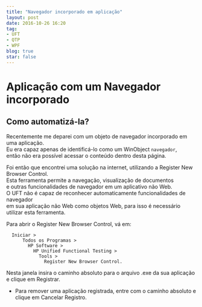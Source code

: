```yaml
---
title: "Navegador incorporado em aplicação"
layout: post
date: 2016-10-26 16:20
tag:
- UFT
- QTP
- WPF
blog: true
star: false
---
```


Aplicação com um Navegador incorporado
======================================
Como automatizá-la?
--------------------

Recentemente me deparei com um objeto de navegador incorporado em uma aplicação.  
Eu era capaz apenas de identificá-lo como um WinObject `navegador`,  
então não era possível acessar o conteúdo dentro desta página.

Foi então que encontrei uma solução na internet, utilizando a Register New Browser Control.  
Esta ferramenta permite a navegação, visualização de documentos  
e outras funcionalidades de navegador em um aplicativo não Web.  
O UFT não é capaz de reconhecer automaticamente funcionalidades de navegador  
em sua aplicação não Web como objetos Web, para isso é necessário utilizar esta ferramenta.  
  
  
Para abrir o Register New Browser Control, vá em: 
```
  Iniciar > 
      Todos os Programas > 
        HP Software > 
          HP Unified Functional Testing > 
            Tools > 
              Register New Browser Control.
```
  
Nesta janela insira o caminho absoluto para o arquivo .exe da sua aplicação e clique em Registrar.  
  
* Para remover uma aplicação registrada, entre com o caminho absoluto e clique em Cancelar Registro.  
